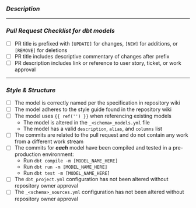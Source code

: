 ### _Description_
<!-- 
Add a short summary of your changes below. 
You can also leave notes for code reviewers here.
-->

--- 

### _Pull Request Checklist for dbt models_
- [ ] PR title is prefixed with `[UPDATE]` for changes, `[NEW]` for additions, or `[REMOVE]` for deletions
- [ ] PR title includes descriptive commentary of changes after prefix  
- [ ] PR description includes link or reference to user story, ticket, or work approval  

--- 

### _Style & Structure_  
- [ ] The model is correctly named per the specification in repository wiki  
- [ ] The model adheres to the style guide found in the repository wiki  
- [ ] The model uses `{{ ref('') }}` when referencing existing models  
  - The model is altered in the `_<schema>_models.yml` file
  - The model has a valid `description`, `alias`, and `columns` list  
- [ ] The commits are related to the pull request and do not contain any work from a different work stream  
- [ ] The commits for _**each**_ model have been compiled and tested in a pre-production environment:  
  - Run `dbt compile -m [MODEL_NAME_HERE]`
  - Run `dbt run -m [MODEL_NAME_HERE]`
  - Run `dbt test -m [MODEL_NAME_HERE]`
- [ ] The `dbt_project.yml` configuration has not been altered without repository owner approval  
- [ ] The `_<schema>_sources.yml` configuration has not been altered without repository owner approval  
